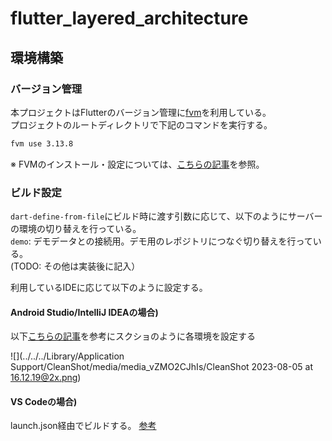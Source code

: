 # flutter_layered_architecture

## 環境構築

### バージョン管理
本プロジェクトはFlutterのバージョン管理に[fvm](https://fvm.app/)を利用している。  
プロジェクトのルートディレクトリで下記のコマンドを実行する。
```bash
fvm use 3.13.8
```
※ FVMのインストール・設定については、[こちらの記事](https://zenn.dev/riscait/articles/flutter-version-management)を参照。


### ビルド設定
`dart-define-from-file`にビルド時に渡す引数に応じて、以下のようにサーバーの環境の切り替えを行っている。  
`demo`: デモデータとの接続用。デモ用のレポジトリにつなぐ切り替えを行っている。  
(TODO: その他は実装後に記入）

利用しているIDEに応じて以下のように設定する。
#### Android Studio/IntelliJ IDEAの場合)
以下[こちらの記事](https://zenn.dev/mamushi/scraps/13c0232c88227e)を参考にスクショのように各環境を設定する

![](../../../Library/Application Support/CleanShot/media/media_vZMO2CJhIs/CleanShot 2023-08-05 at 16.12.19@2x.png)

#### VS Codeの場合)
launch.json経由でビルドする。
[参考](https://zenn.dev/altiveinc/articles/separating-environments-in-flutter?redirected=1#vs-code-%E3%81%AE%E8%A8%AD%E5%AE%9A%E4%BE%8B)